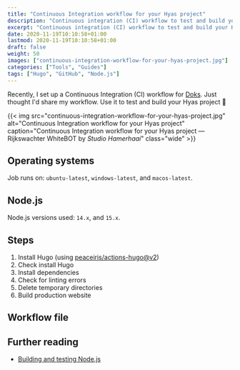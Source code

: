 ```yaml
---
title: "Continuous Integration workflow for your Hyas project"
description: "Continuous integration (CI) workflow to test and build your Hyas project."
excerpt: "Continuous integration (CI) workflow to test and build your Hyas project."
date: 2020-11-19T10:10:58+01:00
lastmod: 2020-11-19T10:10:58+01:00
draft: false
weight: 50
images: ["continuous-integration-workflow-for-your-hyas-project.jpg"]
categories: ["Tools", "Guides"]
tags: ["Hugo", "GitHub", "Node.js"]
---
```


Recently, I set up a Continuous Integration (CI) workflow for [Doks](https://github.com/h-enk/doks).
Just thought I'd share my workflow. Use it to test and build your Hyas project 🤖

{{< img src="continuous-integration-workflow-for-your-hyas-project.jpg" alt="Continuous Integration workflow for your Hyas project" caption="Continuous Integration workflow for your Hyas project — Rijkswachter WhiteBOT by <em>Studio Hamerhaai</em>" class="wide" >}}

## Operating systems

Job runs on: `ubuntu-latest`, `windows-latest`, and `macos-latest`.

## Node.js

Node.js versions used: `14.x`, and `15.x`.

## Steps

1. Install Hugo (using [peaceiris/actions-hugo@v2](https://github.com/peaceiris/actions-hugo))
2. Check install Hugo
3. Install dependencies
4. Check for linting errors
5. Delete temporary directories
6. Build production website

## Workflow file

<script nonce="dXNlcj0iaGVsbG8iLGRvbWFpbj0iaGVua3ZlcmxpbmRlLmNvbSIsZG9jdW1lbnQud3JpdGUodXNlcisiQCIrZG9tYWluKTs=" src="https://gist.github.com/h-enk/f04b584a5fdbd4b72b7a2f2836fbba5d.js"></script>

## Further reading

- [Building and testing Node.js](https://docs.github.com/en/free-pro-team@latest/actions/guides/building-and-testing-nodejs)
